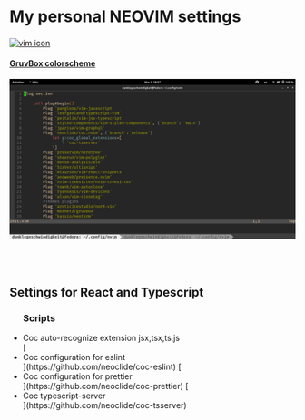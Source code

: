 <h1>My personal NEOVIM settings</h1> 

[<img
    alt="vim icon"
    width="60px"
    align="center"
    src="https://www.svgrepo.com/show/354105/neovim.svg"
/>][neovim]

[neovim]: https://neovim.io

[<h4>GruvBox colorscheme</h4>](https://github.com/morhetz/gruvbox)

<img
    alt="gruvbox print"
    src="./gruvboxprint.png"
/>

<br/> <br/>

<h2>Settings for React and Typescript</h2>

<ul>
    <h3>Scripts</h3>
    <li>Coc auto-recognize extension jsx,tsx,ts,js</li>
    [<li>Coc configuration for eslint</li>](https://github.com/neoclide/coc-eslint)
    [<li>Coc configuration for prettier</li>](https://github.com/neoclide/coc-prettier)
    [<li>Coc typescript-server</li>](https://github.com/neoclide/coc-tsserver)
</ul>
